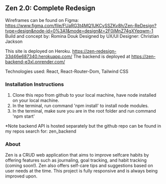 ## Zen 2.0: Complete Redesign
Wireframes can be found on Figma: https://www.figma.com/file/FUaRG3t4MQ1UKCySSZKv8h/Zen-ReDesign?type=design&node-id=0%3A1&mode=design&t=2F0jMnZ74gXYeqwm-1
Build and concept by: Romina Douk
Designed by UX/UI Designer: Christian Jackson


This site is deployed on Heroku. https://zen-redesign-33d46e687340.herokuapp.com/
The backend is deployed at https://zen-backend-e3xl.onrender.com/

Technologies used: React, React-Router-Dom, Tailwind CSS

### Installation Instructions
1. Clone this repo from github to your local machine, have node installed on your local machine. 
2. In the terminal, run command 'npm install' to install node modules.
3. In the terminal, make sure you are in the root folder and run command 'npm start'

*Note backend API is hosted separately but the github repo can be found in my repos search for: zen_backend

### About 
Zen is a CRUD web application that aims to improve selfcare habits by offering features such as journaling, goal tracking, and habit tracking (coming soon!). Zen also offers self-care tips and suggestions based on user needs at the time. This project is fully responsive and is always being improved upon.